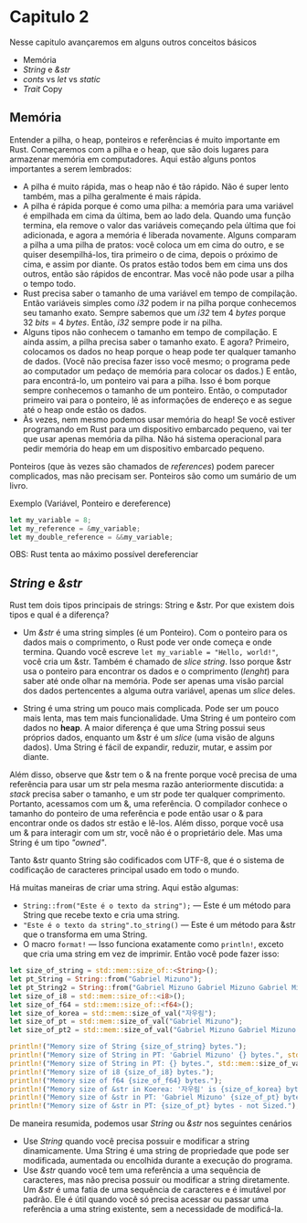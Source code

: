 # Capitulo 2

Nesse capitulo avançaremos em alguns outros conceitos básicos

- Memória
- _String_ e _&str_
- _conts_ vs _let_ vs _static_
- _Trait_ Copy

## Memória

Entender a pilha, o heap, ponteiros e referências é muito importante em Rust. Começaremos com a pilha e o heap, que são dois lugares para armazenar memória em computadores. Aqui estão alguns pontos importantes a serem lembrados:

- A pilha é muito rápida, mas o heap não é tão rápido. Não é super lento também, mas a pilha geralmente é mais rápida.
- A pilha é rápida porque é como uma pilha: a memória para uma variável é empilhada em cima da última, bem ao lado dela. Quando uma função termina, ela remove o valor das variáveis começando pela última que foi adicionada, e agora a memória é liberada novamente. Alguns comparam a pilha a uma pilha de pratos: você coloca um em cima do outro, e se quiser desempilhá-los, tira primeiro o de cima, depois o próximo de cima, e assim por diante. Os pratos estão todos bem em cima uns dos outros, então são rápidos de encontrar. Mas você não pode usar a pilha o tempo todo.
- Rust precisa saber o tamanho de uma variável em tempo de compilação. Então variáveis simples como _i32_ podem ir na pilha porque conhecemos seu tamanho exato. Sempre sabemos que um _i32_ tem 4 _bytes_ porque 32 _bits_ = 4 _bytes_. Então, _i32_ sempre pode ir na pilha.
- Alguns tipos não conhecem o tamanho em tempo de compilação. E ainda assim, a pilha precisa saber o tamanho exato. E agora? Primeiro, colocamos os dados no heap porque o heap pode ter qualquer tamanho de dados. (Você não precisa fazer isso você mesmo; o programa pede ao computador um pedaço de memória para colocar os dados.) E então, para encontrá-lo, um ponteiro vai para a pilha. Isso é bom porque sempre conhecemos o tamanho de um ponteiro. Então, o computador primeiro vai para o ponteiro, lê as informações de endereço e as segue até o heap onde estão os dados.
- Às vezes, nem mesmo podemos usar memória do heap! Se você estiver programando em Rust para um dispositivo embarcado pequeno, vai ter que usar apenas memória da pilha. Não há sistema operacional para pedir memória do heap em um dispositivo embarcado pequeno.

Ponteiros (que às vezes são chamados de _references_) podem parecer complicados, mas não precisam ser. Ponteiros são como um sumário de um livro.

Exemplo (Variável, Ponteiro e dereference)

```rust
let my_variable = 8;
let my_reference = &my_variable;
let my_double_reference = &&my_variable;
```

OBS: Rust tenta ao máximo possível dereferenciar

## _String_ e _&str_

Rust tem dois tipos principais de strings: String e &str. Por que existem dois tipos e qual é a diferença?

- Um _&str_ é uma string simples (é um Ponteiro). Com o ponteiro para os dados mais o comprimento, o Rust pode ver onde começa e onde termina. Quando você escreve `let my_variable = "Hello, world!"`, você cria um &str. Também é chamado de _slice string_. Isso porque &str usa o ponteiro para encontrar os dados e o comprimento (_lenght_) para saber até onde olhar na memória. Pode ser apenas uma visão parcial dos dados pertencentes a alguma outra variável, apenas um _slice_ deles.

- String é uma string um pouco mais complicada. Pode ser um pouco mais lenta, mas tem mais funcionalidade. Uma String é um ponteiro com dados no **heap**. A maior diferença é que uma String possui seus próprios dados, enquanto um &str é um _slice_ (uma visão de alguns dados). Uma String é fácil de expandir, reduzir, mutar, e assim por diante.

Além disso, observe que &str tem o & na frente porque você precisa de uma referência para usar um str pela mesma razão anteriormente discutida: a _stack_ precisa saber o tamanho, e um str pode ter qualquer comprimento. Portanto, acessamos com um &, uma referência. O compilador conhece o tamanho do ponteiro de uma referência e pode então usar o & para encontrar onde os dados str estão e lê-los. Além disso, porque você usa um & para interagir com um str, você não é o proprietário dele. Mas uma String é um tipo _"owned"_.

Tanto &str quanto String são codificados com UTF-8, que é o sistema de codificação de caracteres principal usado em todo o mundo.

Há muitas maneiras de criar uma string. Aqui estão algumas:

- `String::from("Este é o texto da string");` — Este é um método para String que recebe texto e cria uma string.
- `"Este é o texto da string".to_string()` — Este é um método para &str que o transforma em uma String.
- O macro `format!` — Isso funciona exatamente como `println!`, exceto que cria uma string em vez de imprimir. Então você pode fazer isso:

```rust
let size_of_string = std::mem::size_of::<String>();
let pt_String = String::from("Gabriel Mizuno");
let pt_String2 = String::from("Gabriel Mizuno Gabriel Mizuno Gabriel Mizuno Gabriel Mizuno Gabriel MizunoGabriel Mizuno");
let size_of_i8 = std::mem::size_of::<i8>();
let size_of_f64 = std::mem::size_of::<f64>();
let size_of_korea = std::mem::size_of_val("자우림");
let size_of_pt = std::mem::size_of_val("Gabriel Mizuno");
let size_of_pt2 = std::mem::size_of_val("Gabriel Mizuno Gabriel Mizuno Gabriel Mizuno Gabriel Mizuno Gabriel MizunoGabriel Mizuno");

println!("Memory size of String {size_of_string} bytes.");
println!("Memory size of String in PT: 'Gabriel Mizuno' {} bytes.", std::mem::size_of_val(&pt_String));
println!("Memory size of String in PT: {} bytes.", std::mem::size_of_val(&pt_String2));
println!("Memory size of i8 {size_of_i8} bytes.");
println!("Memory size of f64 {size_of_f64} bytes.");
println!("Memory size of &str in Koerea: '자우림' is {size_of_korea} bytes.");
println!("Memory size of &str in PT: 'Gabriel Mizuno' {size_of_pt} bytes - not Sized.");
println!("Memory size of &str in PT: {size_of_pt} bytes - not Sized.");
```

De maneira resumida, podemos usar _String_ ou _&str_ nos seguintes cenários

- Use _String_ quando você precisa possuir e modificar a string dinamicamente. Uma String é uma string de propriedade que pode ser modificada, aumentada ou encolhida durante a execução do programa.
- Use _&str_ quando você tem uma referência a uma sequência de caracteres, mas não precisa possuir ou modificar a string diretamente. Um _&str_ é uma fatia de uma sequência de caracteres e é imutável por padrão. Ele é útil quando você só precisa acessar ou passar uma referência a uma string existente, sem a necessidade de modificá-la.
